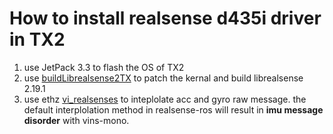# How to install realsense d435i driver in TX2

1. use JetPack 3.3 to flash the OS of TX2
2. use [buildLibrealsense2TX](https://github.com/jetsonhacks/installLibrealsenseTX2.git) to patch the kernal and build librealsense 2.19.1
3. use ethz [vi_realsenses](https://github.com/ethz-asl/vi_realsense) to inteplolate acc and gyro raw message. the default interplolation method in realsense-ros will result in **imu message disorder** with vins-mono.
